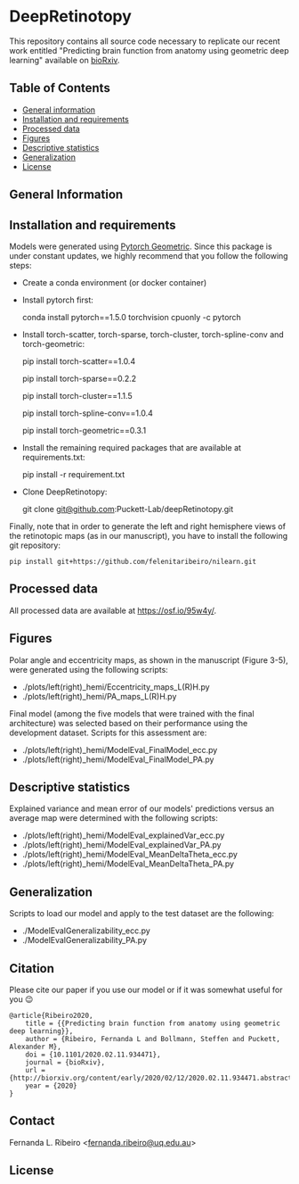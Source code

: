 # DeepRetinotopy

This repository contains all source code necessary to replicate our recent work entitled "Predicting brain function from anatomy 
using geometric deep learning" available on [bioRxiv](https://www.biorxiv.org/content/10.1101/2020.02.11.934471v2).

## Table of Contents
* [General information](#general-info)
* [Installation and requirements](#installation-and-requirements)
* [Processed data](#processed-data)
* [Figures](#figures)
* [Descriptive statistics](#descriptive-statistics)
* [Generalization](#generalization)
* [License](#license)

## General Information


## Installation and requirements 

Models were generated using [Pytorch Geometric](https://pytorch-geometric.readthedocs.io/en/latest/). Since this package is under constant updates, we highly recommend that 
you follow the following steps:

- Create a conda environment (or docker container)
- Install pytorch first:
	
	
	conda install pytorch==1.5.0 torchvision cpuonly -c pytorch
	
- Install torch-scatter, torch-sparse, torch-cluster, torch-spline-conv and torch-geometric:
	 
	 
	pip install torch-scatter==1.0.4

	pip install torch-sparse==0.2.2

	pip install torch-cluster==1.1.5

	pip install torch-spline-conv==1.0.4

    pip install torch-geometric==0.3.1


- Install the remaining required packages that are available at requirements.txt: 


    pip install -r requirement.txt
    
- Clone DeepRetinotopy:


    git clone git@github.com:Puckett-Lab/deepRetinotopy.git

Finally, note that in order to generate the left and right hemisphere 
views of the retinotopic maps (as in our manuscript), you have to install the following git repository:

    pip install git+https://github.com/felenitaribeiro/nilearn.git


## Processed data

All processed data are available at https://osf.io/95w4y/.

## Figures

Polar angle and eccentricity maps, as shown in the manuscript (Figure 3-5), were generated using the following scripts:

- ./plots/left(right)_hemi/Eccentricity_maps_L(R)H.py
- ./plots/left(right)_hemi/PA_maps_L(R)H.py

Final model (among the five models that were trained with the final architecture) was selected based on their performance using the 
development dataset. Scripts for this assessment are:

- ./plots/left(right)_hemi/ModelEval_FinalModel_ecc.py
- ./plots/left(right)_hemi/ModelEval_FinalModel_PA.py

## Descriptive statistics

Explained variance and mean error of our models' predictions versus an average map were determined with the following scripts:

- ./plots/left(right)_hemi/ModelEval_explainedVar_ecc.py
- ./plots/left(right)_hemi/ModelEval_explainedVar_PA.py
- ./plots/left(right)_hemi/ModelEval_MeanDeltaTheta_ecc.py
- ./plots/left(right)_hemi/ModelEval_MeanDeltaTheta_PA.py


## Generalization

Scripts to load our model and apply to the test dataset are the following:

- ./ModelEvalGeneralizability_ecc.py
- ./ModelEvalGeneralizability_PA.py

## Citation

Please cite our paper if you use our model or if it was somewhat useful for you :wink:

    @article{Ribeiro2020,
        title = {{Predicting brain function from anatomy using geometric deep learning}},
        author = {Ribeiro, Fernanda L and Bollmann, Steffen and Puckett, Alexander M},
        doi = {10.1101/2020.02.11.934471},
        journal = {bioRxiv},
        url = {http://biorxiv.org/content/early/2020/02/12/2020.02.11.934471.abstract},
        year = {2020}
    }


## Contact
Fernanda L. Ribeiro <[fernanda.ribeiro@uq.edu.au](fernanda.ribeiro@uq.edu.au)>


## License

